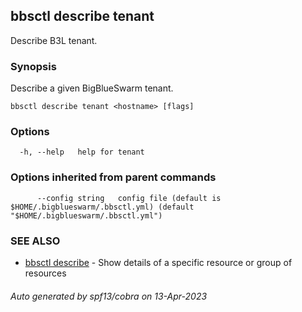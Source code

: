 ## bbsctl describe tenant

Describe B3L tenant.

### Synopsis

Describe a given BigBlueSwarm tenant.

```
bbsctl describe tenant <hostname> [flags]
```

### Options

```
  -h, --help   help for tenant
```

### Options inherited from parent commands

```
      --config string   config file (default is $HOME/.bigblueswarm/.bbsctl.yml) (default "$HOME/.bigblueswarm/.bbsctl.yml")
```

### SEE ALSO

* [bbsctl describe](bbsctl_describe.md)	 - Show details of a specific resource or group of resources

###### Auto generated by spf13/cobra on 13-Apr-2023
